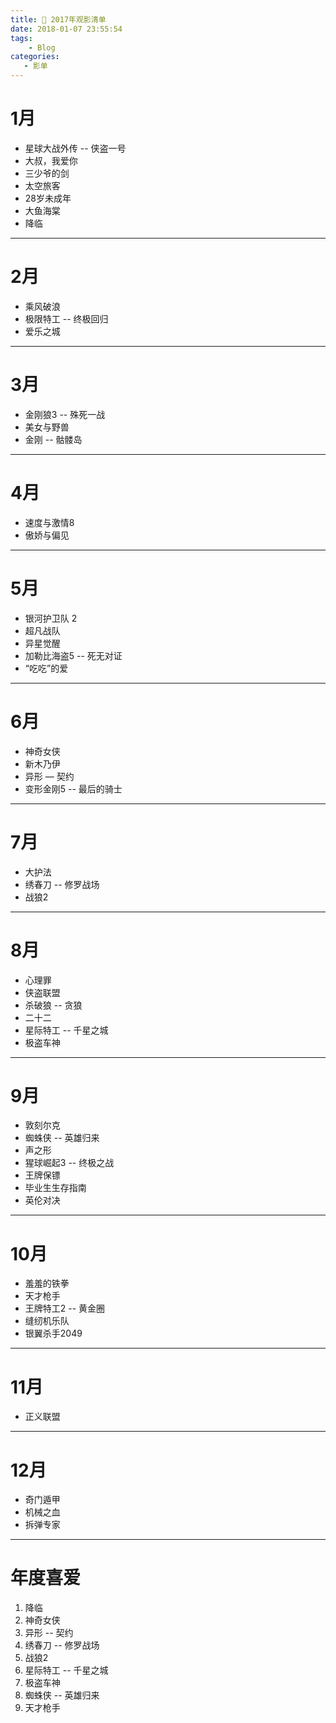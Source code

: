 ```yaml
---
title: 📄 2017年观影清单
date: 2018-01-07 23:55:54
tags: 
    - Blog
categories: 
   - 影单
---
```


# 1月

 - 星球大战外传 -- 侠盗一号
 - 大叔，我爱你
 - 三少爷的剑
 - 太空旅客
 - 28岁未成年
 - 大鱼海棠
 - 降临

----

# 2月

 - 乘风破浪
 - 极限特工 -- 终极回归
 - 爱乐之城

----

# 3月

 - 金刚狼3 -- 殊死一战
 - 美女与野兽
 - 金刚 -- 骷髅岛

----

# 4月

 - 速度与激情8
 - 傲娇与偏见

----

# 5月

 - 银河护卫队 2
 - 超凡战队
 - 异星觉醒
 - 加勒比海盗5 -- 死无对证
 - “吃吃”的爱

----

# 6月

 - 神奇女侠
 - 新木乃伊
 - 异形 — 契约
 - 变形金刚5 -- 最后的骑士

----

# 7月

 - 大护法
 - 绣春刀 -- 修罗战场
 - 战狼2

----

# 8月

 - 心理罪
 - 侠盗联盟
 - 杀破狼 -- 贪狼
 - 二十二
 - 星际特工 -- 千星之城
 - 极盗车神

----

# 9月

 - 敦刻尔克
 - 蜘蛛侠 -- 英雄归来
 - 声之形 
 - 猩球崛起3 -- 终极之战
 - 王牌保镖
 - 毕业生生存指南
 - 英伦对决

----

# 10月

 - 羞羞的铁拳
 - 天才枪手
 - 王牌特工2 -- 黄金圈
 - 缝纫机乐队
 - 银翼杀手2049

----

# 11月

 - 正义联盟

----

# 12月

 - 奇门遁甲
 - 机械之血
 - 拆弹专家

----

# 年度喜爱

1. 降临
2. 神奇女侠
3. 异形 -- 契约
4. 绣春刀 -- 修罗战场
5. 战狼2
6. 星际特工 -- 千星之城
7. 极盗车神
8. 蜘蛛侠 -- 英雄归来
9. 天才枪手



